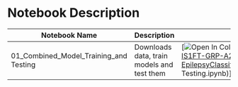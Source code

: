 # Notebook Description

| Notebook Name                          | Description                                 |  Google Colab Link                                                                                                                                                                                                                             |
|----------------------------------------|---------------------------------------------|------------------------------------------------------------------------------------------------------------------------------------------------------------------------------------------------------------------------------------------------|
| 01_Combined_Model_Training_and Testing |  Downloads data, train models and test them | [![Open In Colab](https://colab.research.google.com/assets/colab-badge.svg)](https://colab.research.google.com/github/yoke2/PR-PSUPR-IS1FT-GRP-A22G-EpilepsyClassification/blob/master/Notebooks/01_Combined_Model_Training_and Testing.ipynb)] |